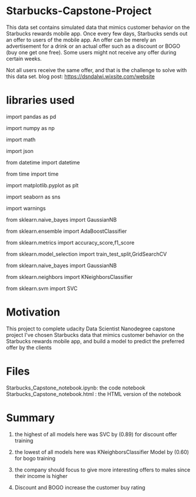 # Starbucks-Capstone-Project

This data set contains simulated data that mimics customer behavior on the Starbucks rewards mobile app. Once every few days, Starbucks sends out an offer to users of the mobile app. An offer can be merely an advertisement for a drink or an actual offer such as a discount or BOGO (buy one get one free). Some users might not receive any offer during certain weeks.

Not all users receive the same offer, and that is the challenge to solve with this data set.
blog post: https://dsndalwi.wixsite.com/website

 # libraries used
 
import pandas as pd

import numpy as np

import math

import json

from datetime import datetime

from time import time

import matplotlib.pyplot as plt

import seaborn as sns

import warnings

from sklearn.naive_bayes import GaussianNB

from sklearn.ensemble import AdaBoostClassifier

from sklearn.metrics import accuracy_score,f1_score

from sklearn.model_selection import train_test_split,GridSearchCV

from sklearn.naive_bayes import GaussianNB

from sklearn.neighbors import KNeighborsClassifier

from sklearn.svm import SVC

# Motivation

This project to complete udacity Data Scientist Nanodegree capstone project 
I've chosen Starbucks data that mimics customer behavior on the Starbucks rewards mobile app, 
and build a model to predict the preferred offer by the clients 

# Files
Starbucks_Capstone_notebook.ipynb: the code notebook 
Starbucks_Capstone_notebook.html : the HTML version of the notebook

# Summary 

1) the highest of all models here was SVC by (0.89) for discount offer training

2) the lowest of all models here was KNeighborsClassifier Model by (0.60) for bogo training 

3) the company should focus to give more interesting offers to males since their income is higher

4) Discount and BOGO increase the customer buy rating

